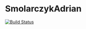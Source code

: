 # SmolarczykAdrian
[![Build Status](https://travis-ci.org/MarcinStachowiak/SmolarczykAdrian.svg?branch=master)](https://travis-ci.org/MarcinStachowiak/SmolarczykAdrian)